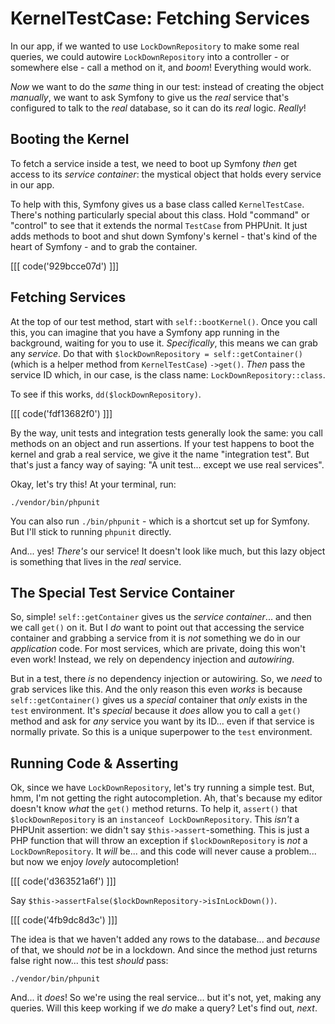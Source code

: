 # KernelTestCase: Fetching Services

In our app, if we wanted to use `LockDownRepository` to make some real queries, we
could autowire `LockDownRepository` into a controller - or somewhere else - call
a method on it, and *boom*! Everything would work.

*Now* we want to do the *same* thing in our test: instead of creating the object
*manually*, we want to ask Symfony to give us the *real* service that's configured
to talk to the *real* database, so it can do its *real* logic. *Really*!

## Booting the Kernel

To fetch a service inside a test, we need to boot up Symfony *then* get access
to its *service container*: the mystical object that holds every service in our
app.

To help with this, Symfony gives us a base class called `KernelTestCase`. There's
nothing particularly special about this class. Hold "command" or "control" to see
that it extends the normal `TestCase` from PHPUnit. It just adds methods to boot
and shut down Symfony's kernel - that's kind of the heart of Symfony - and to grab
the container.

[[[ code('929bcce07d') ]]]

## Fetching Services

At the top of our test method, start with `self::bootKernel()`. Once you call
this, you can imagine that you have a Symfony app running in the background, waiting
for you to use it. *Specifically*, this means we can grab any *service*. Do that
with `$lockDownRepository = self::getContainer()` (which is a helper method from
`KernelTestCase`) `->get()`. *Then* pass the service ID which, in our
case, is the class name: `LockDownRepository::class`.

To see if this works, `dd($lockDownRepository)`.

[[[ code('fdf13682f0') ]]]

By the way, unit tests and integration tests generally look the same: you call
methods on an object and run assertions. If your test happens to boot the kernel
and grab a real service, we give it the name "integration test". But that's just
a fancy way of saying: "A unit test... except we use real services".

Okay, let's try this! At your terminal, run:

```terminal
./vendor/bin/phpunit
```

You can also run `./bin/phpunit` - which is a shortcut set up for Symfony. But I'll
stick to running `phpunit` directly.

And... yes! *There's* our service! It doesn't look like much, but this lazy object
is something that lives in the *real* service.

## The Special Test Service Container

So, simple! `self::getContainer` gives us the *service container*... and then we
call `get()` on it. But I *do* want to point out that accessing the service container
and grabbing a service from it is *not* something we do in our *application* code.
For most services, which are private, doing this won't even work! Instead, we rely
on dependency injection and *autowiring*.

But in a test, there *is* no dependency injection or autowiring. So, we *need* to
grab services like this. And the only reason this even *works* is because
`self::getContainer()` gives us a *special* container that *only* exists in the
`test` environment. It's *special* because it *does* allow you to call a `get()`
method and ask for *any* service you want by its ID... even if that service is
normally private. So this is a unique superpower to the `test` environment.

## Running Code & Asserting

Ok, since we have `LockDownRepository`, let's try running a simple test. But,
hmm, I'm not getting the right autocompletion. Ah, that's because my editor doesn't
know *what* the `get()` method returns. To help it, `assert()` that `$lockDownRepository`
is an `instanceof LockDownRepository`. This *isn't* a PHPUnit assertion: we didn't
say `$this->assert`-something. This is just a PHP function that will throw an
exception if `$lockDownRepository` is *not* a `LockDownRepository`. It *will* be... 
and this code will never cause a problem... but now we enjoy *lovely* autocompletion!

[[[ code('d363521a6f') ]]]

Say `$this->assertFalse($lockDownRepository->isInLockDown())`.

[[[ code('4fb9dc8d3c') ]]]

The idea is that we haven't added any rows to the database... and *because* of that,
we should *not* be in a lockdown. And since the method just returns false right now...
this test *should* pass:

```terminal-silent
./vendor/bin/phpunit
```

And... it *does*! So we're using the real service... but it's not, yet, making any
queries. Will this keep working if we *do* make a query? Let's find out, *next*.
